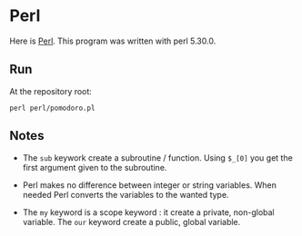 # Perl

Here is [Perl](https://www.perl.org/).
This program was written with perl 5.30.0.

## Run

At the repository root:
```
perl perl/pomodoro.pl
```

## Notes

- The `sub` keywork create a subroutine / function. Using `$_[0]` you get the first argument given to the subroutine.

- Perl makes no difference between integer or string variables. When needed Perl converts the variables to the wanted type.

- The `my` keyword is a scope keyword : it create a private, non-global variable. The `our` keyword create a public, global variable.
